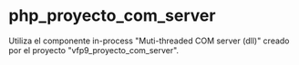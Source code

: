 # php_proyecto_com_server
Utiliza el componente in-process "Muti-threaded COM server (dll)" creado por el proyecto "vfp9_proyecto_com_server".
